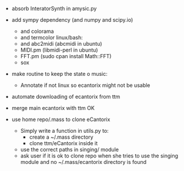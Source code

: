 * absorb InteratorSynth in amysic.py
* add sympy dependency (and numpy and scipy.io)
  - and colorama
  - and termcolor
linux/bash:
  - and abc2midi (abcmidi in ubuntu)
  - MIDI.pm (libmidi-perl in ubuntu)
  - FFT.pm (sudo cpan install Math::FFT)
  - sox

* make routine to keep the state o music:
  - Annotate if not linux so ecantorix might not be usable

* automate downloading of ecantorix from ttm

* merge main ecantorix with ttm OK

* use home repo/.mass to clone eCantorix
  - Simply write a function in utils.py to:
    * create a ~/.mass directory
    * clone ttm/eCantorix inside it
  - use the correct paths in singing/ module
  - ask user if it is ok to clone repo when she
  tries to use the singing module and no ~/.mass/ecantorix
  directory is found

